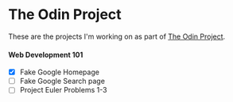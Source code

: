 # The Odin Project

These are the projects I'm working on as part of [The Odin Project](http://www.theodinproject.com/).

#### Web Development 101

- [x] Fake Google Homepage
- [ ] Fake Google Search page
- [ ] Project Euler Problems 1-3
